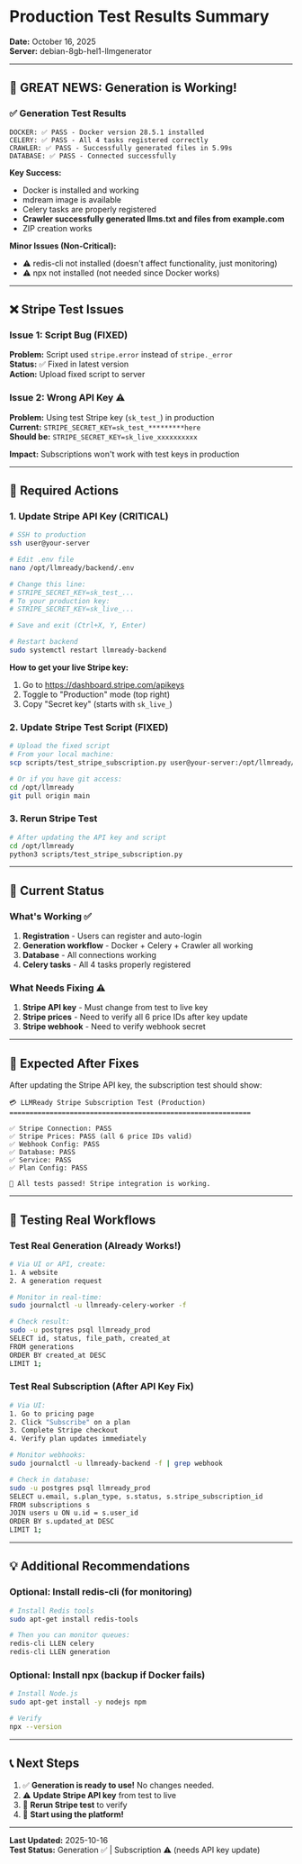 # Production Test Results Summary

**Date:** October 16, 2025  
**Server:** debian-8gb-hel1-llmgenerator

---

## 🎉 GREAT NEWS: Generation is Working!

### ✅ Generation Test Results

```
DOCKER: ✅ PASS - Docker version 28.5.1 installed
CELERY: ✅ PASS - All 4 tasks registered correctly
CRAWLER: ✅ PASS - Successfully generated files in 5.99s
DATABASE: ✅ PASS - Connected successfully
```

**Key Success:**
- Docker is installed and working
- mdream image is available
- Celery tasks are properly registered
- **Crawler successfully generated llms.txt and files from example.com**
- ZIP creation works

**Minor Issues (Non-Critical):**
- ⚠️ redis-cli not installed (doesn't affect functionality, just monitoring)
- ⚠️ npx not installed (not needed since Docker works)

---

## ❌ Stripe Test Issues

### Issue 1: Script Bug (FIXED)
**Problem:** Script used `stripe.error` instead of `stripe._error`  
**Status:** ✅ Fixed in latest version  
**Action:** Upload fixed script to server

### Issue 2: Wrong API Key ⚠️
**Problem:** Using test Stripe key (`sk_test_`) in production  
**Current:** `STRIPE_SECRET_KEY=sk_test_*********here`  
**Should be:** `STRIPE_SECRET_KEY=sk_live_xxxxxxxxxx`

**Impact:** Subscriptions won't work with test keys in production

---

## 🔧 Required Actions

### 1. Update Stripe API Key (CRITICAL)

```bash
# SSH to production
ssh user@your-server

# Edit .env file
nano /opt/llmready/backend/.env

# Change this line:
# STRIPE_SECRET_KEY=sk_test_...
# To your production key:
# STRIPE_SECRET_KEY=sk_live_...

# Save and exit (Ctrl+X, Y, Enter)

# Restart backend
sudo systemctl restart llmready-backend
```

**How to get your live Stripe key:**
1. Go to https://dashboard.stripe.com/apikeys
2. Toggle to "Production" mode (top right)
3. Copy "Secret key" (starts with `sk_live_`)

### 2. Update Stripe Test Script (FIXED)

```bash
# Upload the fixed script
# From your local machine:
scp scripts/test_stripe_subscription.py user@your-server:/opt/llmready/scripts/

# Or if you have git access:
cd /opt/llmready
git pull origin main
```

### 3. Rerun Stripe Test

```bash
# After updating the API key and script
cd /opt/llmready
python3 scripts/test_stripe_subscription.py
```

---

## 📝 Current Status

### What's Working ✅
1. **Registration** - Users can register and auto-login
2. **Generation workflow** - Docker + Celery + Crawler all working
3. **Database** - All connections working
4. **Celery tasks** - All 4 tasks properly registered

### What Needs Fixing ⚠️
1. **Stripe API key** - Must change from test to live key
2. **Stripe prices** - Need to verify all 6 price IDs after key update
3. **Stripe webhook** - Need to verify webhook secret

---

## 🎯 Expected After Fixes

After updating the Stripe API key, the subscription test should show:

```
💳 LLMReady Stripe Subscription Test (Production)
============================================================

✅ Stripe Connection: PASS
✅ Stripe Prices: PASS (all 6 price IDs valid)
✅ Webhook Config: PASS
✅ Database: PASS
✅ Service: PASS
✅ Plan Config: PASS

🎉 All tests passed! Stripe integration is working.
```

---

## 🚀 Testing Real Workflows

### Test Real Generation (Already Works!)

```bash
# Via UI or API, create:
1. A website
2. A generation request

# Monitor in real-time:
sudo journalctl -u llmready-celery-worker -f

# Check result:
sudo -u postgres psql llmready_prod
SELECT id, status, file_path, created_at 
FROM generations 
ORDER BY created_at DESC 
LIMIT 1;
```

### Test Real Subscription (After API Key Fix)

```bash
# Via UI:
1. Go to pricing page
2. Click "Subscribe" on a plan
3. Complete Stripe checkout
4. Verify plan updates immediately

# Monitor webhooks:
sudo journalctl -u llmready-backend -f | grep webhook

# Check in database:
sudo -u postgres psql llmready_prod
SELECT u.email, s.plan_type, s.status, s.stripe_subscription_id
FROM subscriptions s
JOIN users u ON u.id = s.user_id
ORDER BY s.updated_at DESC
LIMIT 1;
```

---

## 💡 Additional Recommendations

### Optional: Install redis-cli (for monitoring)

```bash
# Install Redis tools
sudo apt-get install redis-tools

# Then you can monitor queues:
redis-cli LLEN celery
redis-cli LLEN generation
```

### Optional: Install npx (backup if Docker fails)

```bash
# Install Node.js
sudo apt-get install -y nodejs npm

# Verify
npx --version
```

---

## 📞 Next Steps

1. ✅ **Generation is ready to use!** No changes needed.
2. ⚠️ **Update Stripe API key** from test to live
3. 🔄 **Rerun Stripe test** to verify
4. 🎉 **Start using the platform!**

---

**Last Updated:** 2025-10-16  
**Test Status:** Generation ✅ | Subscription ⚠️ (needs API key update)
